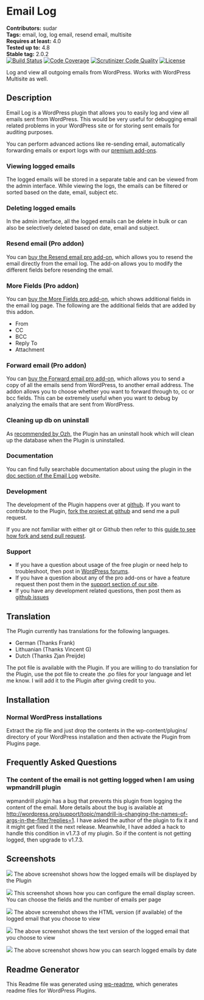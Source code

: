 # Email Log #
**Contributors:** sudar  
**Tags:** email, log, log email, resend email, multisite  
**Requires at least:** 4.0  
**Tested up to:** 4.8  
**Stable tag:** 2.0.2  
[![Build Status](https://scrutinizer-ci.com/g/sudar/email-log/badges/build.png?b=master)](https://scrutinizer-ci.com/g/sudar/email-log/build-status/master) [![Code Coverage](https://scrutinizer-ci.com/g/sudar/email-log/badges/coverage.png?b=master)](https://scrutinizer-ci.com/g/sudar/email-log/?branch=master) [![Scrutinizer Code Quality](https://scrutinizer-ci.com/g/sudar/email-log/badges/quality-score.png?b=master)](https://scrutinizer-ci.com/g/sudar/email-log/?branch=master) [![License](https://img.shields.io/badge/license-GPL--2.0%2B-red.svg)](https://wordpress.org/about/license/)

Log and view all outgoing emails from WordPress. Works with WordPress Multisite as well.

## Description ##

Email Log is a WordPress plugin that allows you to easily log and view all emails sent from WordPress.
This would be very useful for debugging email related problems in your WordPress site or for storing sent emails for auditing purposes.

You can perform advanced actions like re-sending email, automatically forwarding emails or export logs with our [premium add-ons](https://wpemaillog.com/store/?utm_campaign=Upsell&utm_medium=wporg&utm_source=readme&utm_content=store).

### Viewing logged emails

The logged emails will be stored in a separate table and can be viewed from the admin interface.
While viewing the logs, the emails can be filtered or sorted based on the date, email, subject etc.

### Deleting logged emails

In the admin interface, all the logged emails can be delete in bulk or can also be selectively deleted based on date, email and subject.

### Resend email (Pro addon)

You can [buy the Resend email pro add-on](https://wpemaillog.com/addons/resend-email/?utm_campaign=Upsell&utm_medium=wporg&utm_source=readme&utm_content=re),
which allows you to resend the email directly from the email log.
The add-on allows you to modify the different fields before resending the email.

### More Fields (Pro addon)

You can [buy the More Fields pro add-on](https://wpemaillog.com/addons/more-fields/?utm_campaign=Upsell&utm_medium=wporg&utm_source=readme&utm_content=mf),
which shows additional fields in the email log page. The following are the additional fields that are added by this addon.

- From
- CC
- BCC
- Reply To
- Attachment

### Forward email (Pro addon)

You can [buy the Forward email pro add-on](https://wpemaillog.com/addons/more-fields/?utm_campaign=Upsell&utm_medium=wporg&utm_source=readme&utm_content=fe),
which allows you to send a copy of all the emails send from WordPress, to another email address.
The addon allows you to choose whether you want to forward through to, cc or bcc fields.
This can be extremely useful when you want to debug by analyzing the emails that are sent from WordPress.

### Cleaning up db on uninstall

As [recommended by Ozh][1], the Plugin has an uninstall hook which will clean up the database when the Plugin is uninstalled.

 [1]: http://sudarmuthu.com/blog/2009/10/07/lessons-from-wordpress-plugin-competition.html

### Documentation

You can find fully searchable documentation about using the plugin in the [doc section of the Email Log](https://wpemaillog.com/docs/) website.

### Development

The development of the Plugin happens over at [github](http://github.com/sudar/email-log).
If you want to contribute to the Plugin, [fork the project at github](http://github.com/sudar/email-log) and send me a pull request.

If you are not familiar with either git or Github then refer to this [guide to see how fork and send pull request](http://sudarmuthu.com/blog/contributing-to-project-hosted-in-github).

### Support

- If you have a question about usage of the free plugin or need help to troubleshoot, then post in [WordPress forums](https://wordpress.org/support/plugin/email-log).
- If you have a question about any of the pro add-ons or have a feature request then post them in the [support section of our site](https://wpemaillog.com/support/?utm_campaign=Upsell&utm_medium=wporg&utm_source=readme&utm_content=support).
- If you have any development related questions, then post them as [github issues](https://github.com/sudar/email-log/issues)

## Translation ##

The Plugin currently has translations for the following languages.

*   German (Thanks Frank)
*   Lithuanian (Thanks  Vincent G)
*   Dutch (Thanks Zjan Preijde)

The pot file is available with the Plugin.
If you are willing to do translation for the Plugin, use the pot file to create the .po files for your language and let me know.
I will add it to the Plugin after giving credit to you.

## Installation ##

### Normal WordPress installations

Extract the zip file and just drop the contents in the wp-content/plugins/ directory of your WordPress installation and then activate the Plugin from Plugins page.

## Frequently Asked Questions ##

### The content of the email is not getting logged when I am using wpmandrill plugin

wpmandrill plugin has a bug that prevents this plugin from logging the content of the email.
More details about the bug is available at http://wordpress.org/support/topic/mandrill-is-changing-the-names-of-args-in-the-filter?replies=1.
I have asked the author of the plugin to fix it and it might get fixed it the next release.
Meanwhile, I have added a hack to handle this condition in v1.7.3 of my plugin. So if the content is not getting logged, then upgrade to v1.7.3.

## Screenshots ##

![](assets-wp-repo/screenshot-1.png)
The above screenshot shows how the logged emails will be displayed by the Plugin

![](assets-wp-repo/screenshot-2.png)
This screenshot shows how you can configure the email display screen. You can choose the fields and the number of emails per page

![](assets-wp-repo/screenshot-3.png)
The above screenshot shows the HTML version (if available) of the logged email that you choose to view

![](assets-wp-repo/screenshot-4.png)
The above screenshot shows the text version of the logged email that you choose to view

![](assets-wp-repo/screenshot-5.png)
The above screenshot shows how you can search logged emails by date

## Readme Generator ##

This Readme file was generated using <a href = 'http://sudarmuthu.com/wordpress/wp-readme'>wp-readme</a>, which generates readme files for WordPress Plugins.

